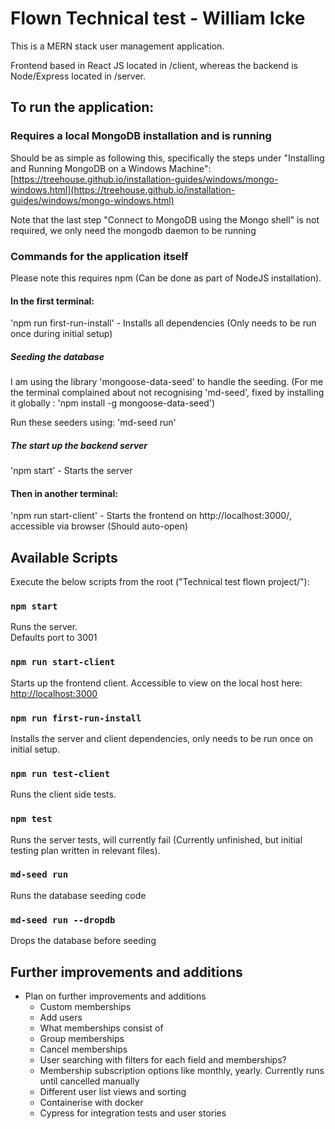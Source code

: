 # Flown Technical test - William Icke

This is a MERN stack user management application.

Frontend based in React JS located in /client, whereas the backend is Node/Express located in /server.

## To run the application:

### Requires a local MongoDB installation and is running

Should be as simple as following this, specifically the steps under "Installing and Running MongoDB on a Windows Machine":
[https://treehouse.github.io/installation-guides/windows/mongo-windows.html](https://treehouse.github.io/installation-guides/windows/mongo-windows.html)

Note that the last step "Connect to MongoDB using the Mongo shell" is not required, we only need the mongodb daemon to be running

### Commands for the application itself

Please note this requires npm (Can be done as part of NodeJS installation).

#### In the first terminal:  
'npm run first-run-install' - Installs all dependencies (Only needs to be run once during initial setup) 

##### Seeding the database
I am using the library 'mongoose-data-seed' to handle the seeding.
(For me the terminal complained about not recognising 'md-seed', fixed by installing it globally : 'npm install -g mongoose-data-seed')

Run these seeders using:
'md-seed run'

##### The start up the backend server
'npm start' - Starts the server  

#### Then in another terminal:  
'npm run start-client' - Starts the frontend on http://localhost:3000/, accessible via browser (Should auto-open)

## Available Scripts

Execute the below scripts from the root ("Technical test flown project/"):

### `npm start`

Runs the server.  
Defaults port to 3001 

### `npm run start-client`

Starts up the frontend client.
Accessible to view on the local host here: [http://localhost:3000](http://localhost:3000)

### `npm run first-run-install`

Installs the server and client dependencies, only needs to be run once on initial setup.

### `npm run test-client`

Runs the client side tests.

### `npm test`

Runs the server tests, will currently fail (Currently unfinished, but initial testing plan written in relevant files).

### `md-seed run`

Runs the database seeding code

### `md-seed run --dropdb`

Drops the database before seeding

## Further improvements and additions

-	Plan on further improvements and additions
    - Custom memberships
    - Add users
    - What memberships consist of
    - Group memberships
    - Cancel memberships
    - User searching with filters for each field and memberships?
    - Membership subscription options like monthly, yearly. Currently runs until cancelled manually
    - Different user list views and sorting
    - Containerise with docker
    - Cypress for integration tests and user stories
